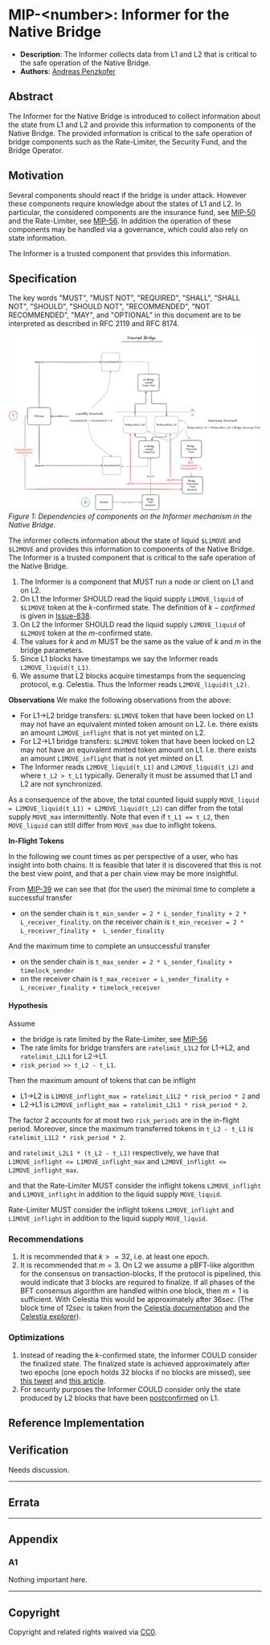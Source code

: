 # MIP-\<number\>: Informer for the Native Bridge 
- **Description**: The Informer collects data from L1 and L2 that is critical to the safe operation of the Native Bridge.
- **Authors**: [Andreas Penzkofer](mailto:andreas.penzkofer@movementlabs.xyz)

## Abstract

The Informer for the Native Bridge is introduced to collect information about the state from L1 and L2 and provide this information to components of the Native Bridge. The provided information is critical to the safe operation of bridge components such as the Rate-Limiter, the Security Fund, and the Bridge Operator.

## Motivation

Several components should react if the bridge is under attack. However these components require knowledge about the states of L1 and L2. In particular, the considered components are the insurance fund, see [MIP-50](https://github.com/movementlabsxyz/MIP/pull/50) and the Rate-Limiter, see [MIP-56](https://github.com/movementlabsxyz/MIP/pull/56). In addition the operation of these components may be handled via a governance, which could also rely on state information.

The Informer is a trusted component that provides this information.

## Specification

The key words "MUST", "MUST NOT", "REQUIRED", "SHALL", "SHALL NOT", "SHOULD", "SHOULD NOT", "RECOMMENDED", "NOT RECOMMENDED", "MAY", and "OPTIONAL" in this document are to be interpreted as described in RFC 2119 and RFC 8174.

![Overview](overview.png)
*Figure 1: Dependencies of components on the Informer mechanism in the Native Bridge.*

The informer collects information about the state of liquid `$L1MOVE` and `$L2MOVE` and provides this information to components of the Native Bridge. The Informer is a trusted component that is critical to the safe operation of the Native Bridge.

1. The Informer is a component that MUST run a node or client on L1 and on L2.
1. On L1 the Informer SHOULD read the liquid supply `L1MOVE_liquid` of `$L1MOVE` token at the $k$-confirmed state. The definition of $k-confirmed$ is given in [Issue-838](https://github.com/movementlabsxyz/movement/issues/838).
1. On L2 the Informer SHOULD read the liquid supply `L2MOVE_liquid` of `$L2MOVE` token at the $m$-confirmed state.
1. The values for $k$ and $m$ MUST be the same as the value of $k$ and $m$ in the bridge parameters.
1. Since L1 blocks have timestamps we say the Informer reads `L2MOVE_liquid(t_L1)`.
1. We assume that L2 blocks acquire timestamps from the sequencing protocol, e.g. Celestia. Thus the Informer reads `L2MOVE_liquid(t_L2)`.

**Observations**
We make the following observations from the above: 

- For L1->L2 bridge transfers: `$L1MOVE` token that have been locked on L1  may not have an equivalent minted token amount on L2. I.e. there exists an amount `L2MOVE_inflight` that is not yet minted on L2.
- For L2->L1 bridge transfers: `$L2MOVE` token that have been locked on L2 may not have an equivalent minted token amount on L1. I.e. there exists an amount `L1MOVE_inflight` that is not yet minted on L1.
- The Informer reads `L2MOVE_liquid(t_L1)` and `L2MOVE_liquid(t_L2)` and where `t_L2 > t_L1` typically. Generally it must be assumed that L1 and L2 are not synchronized.

As a consequence of the above, the total counted liquid supply `MOVE_liquid = L2MOVE_liquid(t_L1) + L2MOVE_liquid(t_L2)` can differ from the total supply `MOVE_max` intermittently. Note that even if `t_L1 == t_L2`, then `MOVE_liquid` can still differ from `MOVE_max` due to inflight tokens.

**In-Flight Tokens**

In the following we count times as per perspective of a user, who has insight into both chains. It is feasible that later it is discovered that this is not the best view point, and that a per chain view may be more insightful.

From [MIP-39](https://github.com/movementlabsxyz/MIP/pull/39/files) we can see that (for the user) the minimal time to complete a successful transfer

- on the sender chain is `t_min_sender = 2 * L_sender_finality + 2 * L_receiver_finality`. 
on the receiver chain is `t_min_receiver = 2 * L_receiver_finality +  L_sender_finality`

And the maximum time to complete an unsuccessful transfer

- on the sender chain is `t_max_sender = 2 * L_sender_finality + timelock_sender`
- on the receiver chain is `t_max_receiver = L_sender_finality +  L_receiver_finality + timelock_receiver`

#### Hypothesis

Assume

- the bridge is rate limited by the Rate-Limiter, see [MIP-56](https://github.com/movementlabsxyz/MIP/pull/56)
- The rate limits for bridge transfers are `ratelimit_L1L2` for L1->L2, and `ratelimit_L2L1` for L2->L1.
- `risk_period >> t_L2 - t_L1`.

Then the maximum amount of tokens that can be inflight

- L1->L2 is `L1MOVE_inflight_max = ratelimit_L1L2 * risk_period * 2` and
- L2->L1 is `L2MOVE_inflight_max = ratelimit_L2L1 * risk_period * 2`.  

The factor 2 accounts for at most two `risk_periods` are in the in-flight period. Moreover, since the maximum transferred tokens in `t_L2 - t_L1` is `ratelimit_L1L2 * risk_period * 2`.




 and `ratelimit_L2L1 * (t_L2 - t_L1)` respectively, we have that `L1MOVE_inflight <= L1MOVE_inflight_max` and `L2MOVE_inflight <= L2MOVE_inflight_max`.

and that the Rate-Limiter MUST consider the inflight tokens `L2MOVE_inflight` and `L1MOVE_inflight` in addition to the liquid supply `MOVE_liquid`.


Rate-Limiter MUST consider the inflight tokens `L2MOVE_inflight` and `L1MOVE_inflight` in addition to the liquid supply `MOVE_liquid`.


### Recommendations

1. It is recommended that $k>=32$, i.e. at least one epoch.
1. It is recommended that $m=3$. 
On L2 we assume a pBFT-like algorithm for the consensus on transaction-blocks, If the protocol is pipelined, this would indicate that 3 blocks are required to finalize. If all phases of the BFT consensus algorithm are handled within one block, then $m=1$ is sufficient.
With Celestia this would be approximately after $36sec$. (The block time of $12sec$ is taken from the [Celestia documentation](https://docs.celestia.org/tutorials/integrate-celestia) and the [Celestia explorer](https://celestia.explorers.guru/)).

### Optimizations

1. Instead of reading the $k$-confirmed state, the Informer COULD consider the finalized state. The finalized state is achieved approximately after two epochs (one epoch holds 32 blocks if no blocks are missed), see [this tweet](https://x.com/LogarithmicRex/status/1578540111930699778) and [this article](https://ethos.dev/beacon-chain).
1. For security purposes the Informer COULD consider only the state produced by L2 blocks that have been [postconfirmed](https://github.com/movementlabsxyz/MIP/pull/37) on L1.

## Reference Implementation


<!--
  The Reference Implementation section should include links to and an overview of a minimal implementation that assists in understanding or implementing this specification. The reference implementation is not a replacement for the Specification section, and the proposal should still be understandable without it.

  TODO: Remove this comment before submitting
-->

## Verification

<!--

  All proposals must contain a section that discusses the various aspects of verification pertinent to the introduced changes. This section should address:

  1. **Correctness**: Ensure that the proposed changes behave as expected in all scenarios. Highlight any tests, simulations, or proofs done to validate the correctness of the changes.

  2. **Security Implications**: Address the potential security ramifications of the proposal. This includes discussing security-relevant design decisions, potential vulnerabilities, important discussions, implementation-specific guidance, and pitfalls. Mention any threats, risks, and mitigation strategies associated with the proposal.

  3. **Performance Impacts**: Outline any performance tests conducted and the impact of the proposal on system performance. This could be in terms of speed, resource consumption, or other relevant metrics.

  4. **Validation Procedures**: Describe any procedures, tools, or methodologies used to validate the proposal against its requirements or objectives. 

  5. **Peer Review and Community Feedback**: Highlight any feedback from peer reviews or the community that played a crucial role in refining the verification process or the proposal itself.


  TODO: Remove this comment before submitting
-->

Needs discussion.

---

## Errata
<!--
  Errata should be maintained after publication.

  1. **Transparency and Clarity**: An erratum acknowledges any corrections made post-publication, ensuring that readers are not misled and are always equipped with the most accurate information.

  2. **Accountability**: By noting errors openly, we maintain a high level of responsibility and ownership over our content. It’s an affirmation that we value precision and are ready to correct oversights.

  Each erratum should briefly describe the discrepancy and the correction made, accompanied by a reference to the date and version of the proposal in which the error was identified.

  TODO: Maintain this comment.
-->

---

## Appendix
<!--
  The Appendix should contain an enumerated list of reference materials and notes.

  When referenced elsewhere each appendix should be called out with [A<number>](#A<number>) and should have a matching header.

  TODO: Remove this comment before finalizing.

-->

### A1
Nothing important here.

---
## Copyright

Copyright and related rights waived via [CC0](../LICENSE.md).